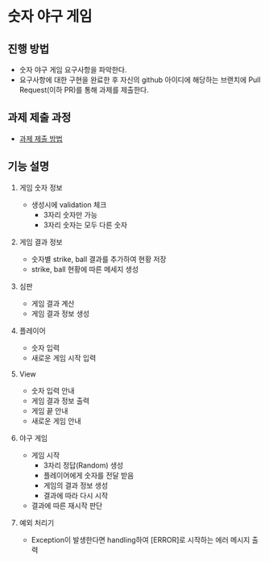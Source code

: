# 숫자 야구 게임
## 진행 방법
* 숫자 야구 게임 요구사항을 파악한다.
* 요구사항에 대한 구현을 완료한 후 자신의 github 아이디에 해당하는 브랜치에 Pull Request(이하 PR)를 통해 과제를 제출한다.

## 과제 제출 과정
* [과제 제출 방법](https://github.com/next-step/nextstep-docs/tree/master/precourse)

## 기능 설명

1. 게임 숫자 정보
   - 생성시에 validation 체크
      - 3자리 숫자만 가능
      - 3자리 숫자는 모두 다른 숫자

2. 게임 결과 정보
   - 숫자별 strike, ball 결과를 추가하여 현황 저장
   - strike, ball 현황에 따른 메세지 생성

3. 심판
   - 게임 결과 계산
   - 게임 결과 정보 생성

4. 플레이어
   - 숫자 입력
   - 새로운 게임 시작 입력

5. View
    - 숫자 입력 안내
    - 게임 결과 정보 출력
    - 게임 끝 안내
    - 새로운 게임 안내

6. 야구 게임
   - 게임 시작
      - 3자리 정답(Random) 생성
      - 플레이어에게 숫자를 전달 받음
      - 게임의 결과 정보 생성
      - 결과에 따라 다시 시작
   - 결과에 따른 재시작 판단

7. 예외 처리기
    - Exception이 발생한다면 handling하여 [ERROR]로 시작하는 에러 메시지 출력
